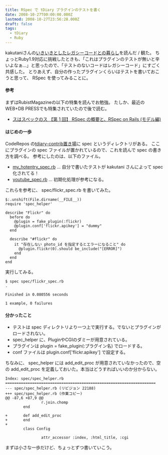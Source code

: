 ```yaml
---
title: RSpec で tDiary プラグインのテストを書く
date: 2008-10-27T00:00:00.000Z
lastmod: 2008-10-27T23:56:28.000Z
draft: false
tags:
  - tDiary
  - Ruby
---
```


kakutaniさんの[いきいきとしたレガシーコードとの暮らし](http://kakutani.com/20081025.html#p01)を読んだ / 観た。 ちょっとRuby1.9対応に挑戦したときも、「これはプラグインのテストが無いと辛いよなぁ…」と思ったので、「テストのないコードはレガシーコード」にすごく共感した。 とりあえず、自分の作ったプラグインくらいはテストを書いておこうと思って、 RSpec を使ってみることに。

#### 参考

まずはRubistMagazineの以下の特集を読んでお勉強。 たしか、最近のWEB+DB PRESSでも特集されていたので後で読む。

* [スはスペックのス 【第 1 回】 RSpec の概要と、RSpec on Rails (モデル編)](http://jp.rubyist.net/magazine/?0021-Rspec)

#### はじめの一歩

CodeRepos の[tdiary-contrib置き場](http://coderepos.org/share/browser/platform/tdiary)に spec というディレクトリがある。 ここにプラグインの spec ファイルが置かれているので、これを読んで spec の書き方を調べる。 参考にしたのは、以下のファイル。

* [my\_hotentry\_spec.rb](http://coderepos.org/share/browser/platform/tdiary/spec/my_hotentry_spec.rb) … 自分で書いたテストが kakutani さんによって spec 化されてる！
* [youtube\_spec.rb](http://coderepos.org/share/browser/platform/tdiary/spec/youtube_spec.rb) … 初期化処理が参考になる。

これらを参考に、 spec/flickr\_spec.rb を書いてみた。

```
$:.unshift(File.dirname(__FILE__))
require 'spec_helper'

describe "Flickr" do
  before do
    @plugin = fake_plugin(:flickr)
    @plugin.conf['flickr.apikey'] = "dummy"
  end

  describe "#flickr" do
    it "存在しない photo_id を指定するとエラーになること" do
      @plugin.flickr(0).should be_include("[ERROR]")
    end
  end
end
```

実行してみる。

```
$ spec spec/flickr_spec.rb
.

Finished in 0.080556 seconds

1 example, 0 failures
```

#### 分かったこと

* テストは spec ディレクトリより一つ上で実行する。でないとプラグインがロードされない。
* spec\_helper に、PluginやCGIのダミーが用意されている。
* プラグインは plugin = fake\_plugin(:プラグイン名) でロードする。
* conf ファイルは plugin.conf\['flickr.apikey'] で設定する。

ちなみに、 spec\_helper には add\_edit\_proc が用意されていなかったので、空の add\_edit\_proc を定義しておいた。本当はどうすればいいのか分からない。

```
Index: spec/spec_helper.rb
===================================================================
--- spec/spec_helper.rb (リビジョン 22188)
+++ spec/spec_helper.rb (作業コピー)
@@ -87,6 +87,9 @@
                r.join.chomp
        end
 
+       def add_edit_proc
+       end
+
        class Config
 
                attr_accessor :index, :html_title, :cgi
```

まずは小さな一歩だけど、ちょっとずつ書いていこう。
